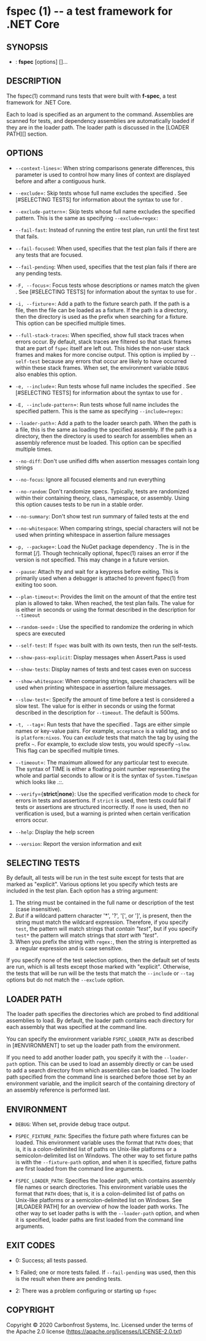 fspec (1) -- a test framework for .NET Core
===========================================

## SYNOPSIS

* :
      **fspec** [options] [<assembly>]...

## DESCRIPTION

The fspec(1) command runs tests that were built with **f-spec**, a test framework for .NET Core.

Each <assembly> to load is specified as an argument to the command.  Assemblies are scanned for tests, and dependency assemblies are automatically loaded if they are in the loader path.  The loader path is discussed in the [LOADER PATH][] section.

## OPTIONS

* `--context-lines`=<count>:
  When string comparisons generate differences, this parameter is used to control how many lines of context are displayed before and after a contiguous hunk.

* `--exclude`=<string>:
  Skip tests whose full name excludes the specified <string>.  See [#SELECTING TESTS] for information about the syntax to use for <string>.

* `--exclude-pattern`=<regex>:
  Skip tests whose full name excludes the specified <regex> pattern.  This is the same as specifying `--exclude=regex:`<regex>

* `--fail-fast`:
  Instead of running the entire test plan, run until the first test that fails.

* `--fail-focused`:
  When used, specifies that the test plan fails if there are any tests that are focused.

* `--fail-pending`:
  When used, specifies that the test plan fails if there are any pending tests.

* `-F, --focus`=<string>:
  Focus tests whose descriptions or names match the given <string>.  See [#SELECTING TESTS] for information about the syntax to use for <string>.

* `-i, --fixture`=<path>:
  Add a path to the fixture search path.  If the path is a file, then the file can be loaded as a fixture.  If the path is a directory, then the directory is used as the prefix when searching for a fixture.  This option can be specified multiple times.

* `--full-stack-traces`:
  When specified, show full stack traces when errors occur.  By default, stack traces are filtered so that stack frames that are part of `fspec` itself are left out.  This hides the non-user stack frames and makes for more concise output.  This option is implied by `--self-test` because any errors that occur are likely to have occurred within these stack frames.  When set, the environment variable `DEBUG` also enables this option.

* `-e, --include`=<string>:
  Run tests whose full name includes the specified <string>.  See [#SELECTING TESTS] for information about the syntax to use for <string>.

* `-E, --include-pattern`=<regex>:
  Run tests whose full name includes the specified <regex> pattern.  This is the same as specifying `--include=regex:`<regex>

* `--loader-path`=<path>:
  Add a path to the loader search path.  When the path is a file, this is the same as loading the specified assembly.  If the path is a directory, then the directory is used to search for assemblies when an assembly reference must be loaded.  This option can be specified multiple times.

* `--no-diff`:
  Don't use unified diffs when assertion messages contain long strings

* `--no-focus`:
  Ignore all focused elements and run everything

* `--no-random`:
  Don't randomize specs.  Typically, tests are randomized within their containing theory, class, namespace, or assembly.  Using this option causes tests to be run in a stable order.

* `--no-summary`:
  Don't show test run summary of failed tests at the end

*  `--no-whitespace`:
   When comparing strings, special characters will not be used when printing whitespace in assertion failure messages

* `-p, --package`=<formula>:
  Load the NuGet package dependency <formula>.  The <formula> is in the format <name>[/<version>].  Though technically optional, fspec(1) raises an error if the version is not specified.  This may change in a future version.

* `--pause`:
  Attach tty and wait for a keypress before exiting.  This is primarily used when a debugger is attached to prevent fspec(1) from exiting too soon.

* `--plan-timeout`=<time>:
  Provides the limit on the amount of <time> that the entire test plan is allowed to take.  When reached, the test plan fails.  The value for <time> is either in seconds or using the format described in the description for  `--timeout`

* `--random-seed`=<seed> :
  Use the specified <seed> to randomize the ordering in which specs are executed

* `--self-test`:
  If `fspec` was built with its own tests, then run the self-tests.

* `--show-pass-explicit`:
  Display messages when Assert.Pass is used

* `--show-tests`:
  Display names of tests and test cases even on success

* `--show-whitespace`:
  When comparing strings, special characters will be used when printing whitespace in assertion failure messages.

* `--slow-test`=<time>:
  Specify the amount of time before a test is considered a slow test.  The value for <time> is either in seconds or using the format described in the description for  `--timeout`.  The default is 500ms.

* `-t, --tag`=<tag>:
  Run tests that have the specified <tag>.  Tags are either simple names or key-value pairs.  For example, `acceptance` is a valid tag, and so is `platform:nixos`.  You can _exclude_ tests that match the tag by using the prefix `~`.  For example, to exclude slow tests, you would specify `~slow`.  This flag can be specified multiple times.

* `--timeout`=<time>:
  The maximum <time> allowed for any particular test to execute.  The syntax of TIME is either a floating point number representing the whole and partial seconds to allow or it is the syntax of `System.TimeSpan` which looks like <days>.<hours>:<minutes>:<seconds>.<ticks>

* `--verify`={**strict**|**none**}:
  Use the specified verification mode to check for errors in tests and assertions.  If `strict` is used, then tests could fail if tests or assertions are structured incorrectly.  If `none` is used, then no verification is used, but a warning is printed when certain verification errors occur.

* `--help`:
  Display the help screen

* `--version`:
  Report the version information and exit

## SELECTING TESTS

By default, all tests will be run in the test suite except for tests that are marked as "explicit".  Various options let you specify which tests are included in the test plan.  Each option has a string argument:

1.  The string must be contained in the full name or description of the test (case insensitive).
2.  _But_ if a wildcard pattern character '*', '?', '[', or ']', is present, then the string must match the wildcard expression.  Therefore, if you specify `test`, the pattern will match strings that _contain "test"_, but if you specify `test*` the pattern will match strings that _start with "test"_.
3.  When you prefix the string with `regex:`, then the string is interpretted as a regular expression and is case sensitive.

If you specify none of the test selection options, then the default set of tests are run, which is all tests except those marked with "explicit".
Otherwise, the tests that will be run will be the tests that match the `--include` or `--tag` options but do not match the `--exclude` option.

## LOADER PATH

The loader path specifies the directories which are probed to find additional assemblies to load.  By default, the loader path contains each directory for each assembly that was specified at the command line.

You can specify the environment variable `FSPEC_LOADER_PATH` as described in [#ENVIRONMENT] to set up the loader path from the environment.

If you need to add another loader path, you specify it with the `--loader-path` option.  This can be used to load an assembly directly or can be used to add a search directory from which assemblies can be loaded.  The loader path specified from the command line is searched before those set by an environment variable, and the implicit search of the containing directory of an assembly reference is performed last.

## ENVIRONMENT

* `DEBUG`:
   When set, provide debug trace output.

* `FSPEC_FIXTURE_PATH`:
  Specifies the fixture path where fixtures can be loaded.  This environment variable uses the format that `PATH` does; that is, it is a colon-delimited list of paths on Unix-like platforms or a semicolon-delimited list on Windows.  The other way to set fixture paths is with the `--fixture-path` option, and when it is specified, fixture paths are first loaded from the command line arguments.

* `FSPEC_LOADER_PATH`:
  Specifies the loader path, which contains assembly file names or search directories.  This environment variable uses the format that `PATH` does; that is, it is a colon-delimited list of paths on Unix-like platforms or a semicolon-delimited list on Windows.  See [#LOADER PATH] for an overview of how the loader path works.  The other way to set loader paths is with the `--loader-path` option, and when it is specified, loader paths are first loaded from the command line arguments.

## EXIT CODES

* 0:
  Success; all tests passed.

* 1:
  Failed; one or more tests failed.  If `--fail-pending` was used, then this is the result when there are pending tests.

* 2:
  There was a problem configuring or starting up `fspec`

## COPYRIGHT

Copyright © 2020 Carbonfrost Systems, Inc.  Licensed under the terms of the Apache 2.0 license (https://apache.org/licenses/LICENSE-2.0.txt)
